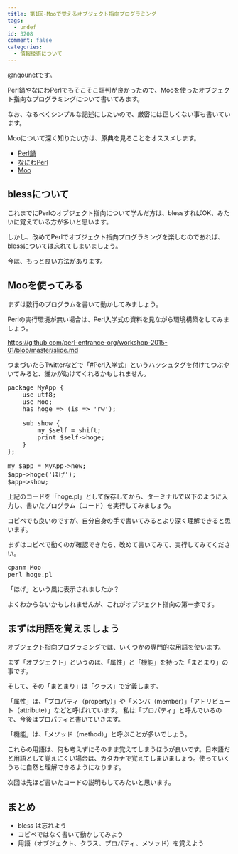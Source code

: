 ```yaml
---
title: 第1回-Mooで覚えるオブジェクト指向プログラミング
tags:
  - undef
id: 3208
comment: false
categories:
  - 情報技術について
---
```


<p><a href="https://twitter.com/nqounet">@nqounet</a>です。</p>

<p>Perl鍋やなにわPerlでもそこそこ評判が良かったので、Mooを使ったオブジェクト指向なプログラミングについて書いてみます。</p>

<p>なお、なるべくシンプルな記述にしたいので、厳密には正しくない事も書いています。</p>

<p>Mooについて深く知りたい方は、原典を見ることをオススメします。</p>

<ul>
<li><a href="http://perlnabe.connpass.com/">Perl鍋</a></li>
<li><a href="https://naniwaperl.doorkeeper.jp/">なにわPerl</a></li>
<li><a href="https://metacpan.org/pod/Moo">Moo</a></li>
</ul>

<!--more-->

<h2>blessについて</h2>

<p>これまでにPerlのオブジェクト指向について学んだ方は、blessすればOK、みたいに覚えている方が多いと思います。</p>

<p>しかし、改めてPerlでオブジェクト指向プログラミングを楽しむのであれば、blessについては忘れてしまいましょう。</p>

<p>今は、もっと良い方法があります。</p>

<h2>Mooを使ってみる</h2>

<p>まずは数行のプログラムを書いて動かしてみましょう。</p>

<p>Perlの実行環境が無い場合は、Perl入学式の資料を見ながら環境構築をしてみましょう。</p>

<p><a href="https://github.com/perl-entrance-org/workshop-2015-01/blob/master/slide.md">https://github.com/perl-entrance-org/workshop-2015-01/blob/master/slide.md</a></p>

<p>つまづいたらTwitterなどで「#Perl入学式」というハッシュタグを付けてつぶやいてみると、誰かが助けてくれるかもしれません。</p>

<pre class="lang:perl">
package MyApp {
    use utf8;
    use Moo;
    has hoge => (is => 'rw');

    sub show {
        my $self = shift;
        print $self->hoge;
    }
};

my $app = MyApp->new;
$app->hoge('ほげ');
$app->show;
</pre>

<p>上記のコードを「hoge.pl」として保存してから、ターミナルで以下のように入力し、書いたプログラム（コード）を実行してみましょう。</p>

<p>コピペでも良いのですが、自分自身の手で書いてみるとより深く理解できると思います。</p>

<p>まずはコピペで動くのが確認できたら、改めて書いてみて、実行してみてください。</p>

<pre class="lang:shell">
cpanm Moo
perl hoge.pl
</pre>

<p>「ほげ」という風に表示されましたか？</p>

<p>よくわからないかもしれませんが、これがオブジェクト指向の第一歩です。</p>

<h2>まずは用語を覚えましょう</h2>

<p>オブジェクト指向プログラミングでは、いくつかの専門的な用語を使います。</p>

<p>まず「オブジェクト」というのは、「属性」と「機能」を持った「まとまり」の事です。</p>

<p>そして、その「まとまり」は「クラス」で定義します。</p>

<p>「属性」は、「プロパティ（property）」や「メンバ（member）」「アトリビュート（attribute）」などと呼ばれています。
私は「プロパティ」と呼んでいるので、今後はプロパティと書いていきます。</p>

<p>「機能」は、「メソッド（method）」と呼ぶことが多いでしょう。</p>

<p>これらの用語は、何も考えずにそのまま覚えてしまうほうが良いです。日本語だと用語として覚えにくい場合は、カタカナで覚えてしまいましょう。使っていくうちに自然と理解できるようになります。</p>

<p>次回は先ほど書いたコードの説明もしてみたいと思います。</p>

<h2>まとめ</h2>

<ul>
<li>bless は忘れよう</li>
<li>コピペではなく書いて動かしてみよう</li>
<li>用語（オブジェクト、クラス、プロパティ、メソッド）を覚えよう</li>
</ul>
    	